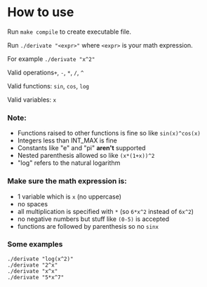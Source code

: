 # How to use

Run `make compile` to create executable file.

Run `./derivate "<expr>"` where `<expr>` is your math expression.

For example `./derivate "x^2"`

Valid operations`+`, `-`, `*`, `/`, `^`

Valid functions: `sin`, `cos`, `log`

Valid variables: `x`

### Note:
- Functions raised to other functions is fine so like `sin(x)^cos(x)`
- Integers less than INT_MAX is fine
- Constants like "e" and "pi" **aren't** supported
- Nested parenthesis allowed so like `(x*(1+x))^2`
- "log" refers to the natural logarithm

### Make sure the math expression is:
- 1 variable which is `x` (no uppercase)
- no spaces
- all multiplication is specified with `*` (so `6*x^2` instead of `6x^2`)
- no negative numbers but stuff like `(0-5)` is accepted
- functions are followed by parenthesis so no `sinx`

### Some examples
`./derivate "log(x^2)"`  
`./derivate "2^x"`  
`./derivate "x^x"`  
`./derivate "5*x^7"`